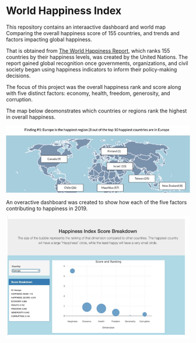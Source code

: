 # World Happiness Index 

This repository contains an interaactive dashboard and world map Comparing the overall happiness score of 155 countries, and trends and factors impacting global happiness. 

That is obtained from [The World Happiness Report](https://www.kaggle.com/unsdsn/world-happiness/notebooks), which ranks 155 countries by their happiness levels, was created by the United Nations. The report gained global recognition once governments, organizations, and civil society began using happiness indicators to inform their policy-making decisions.

The focus of this project was the overall happiness rank and score along with five distinct factors: economy, health, freedom, generosity, and corruption. 

The map below deomonstrates which countries or regions rank the highest in overall happiness. 

![visual-1](https://github.com/jmguzman1/world-happiness-index/blob/main/visual-1.jpeg)

An overactive dashboard was created to show how each of the five factors contributing to happiness in 2019. 

![visual-2](https://github.com/jmguzman1/world-happiness-index/blob/main/visual2.png)


